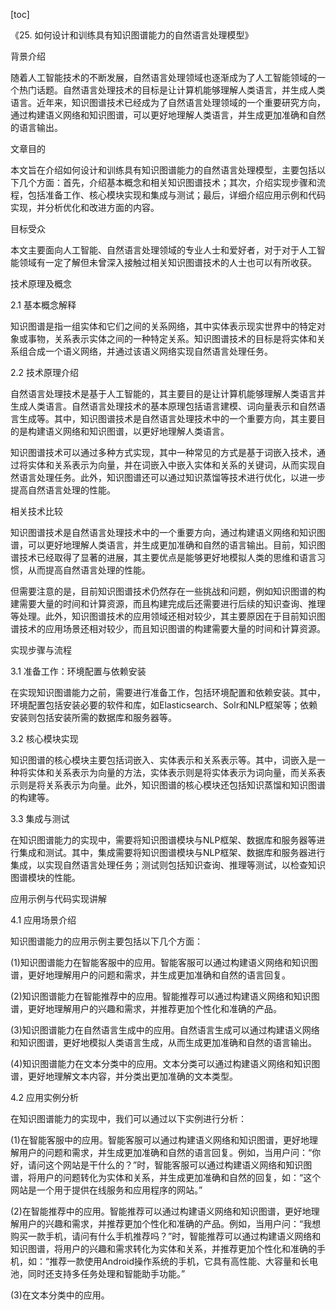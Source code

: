 
[toc]                    
                
                
《25. 如何设计和训练具有知识图谱能力的自然语言处理模型》

背景介绍

随着人工智能技术的不断发展，自然语言处理领域也逐渐成为了人工智能领域的一个热门话题。自然语言处理技术的目标是让计算机能够理解人类语言，并生成人类语言。近年来，知识图谱技术已经成为了自然语言处理领域的一个重要研究方向，通过构建语义网络和知识图谱，可以更好地理解人类语言，并生成更加准确和自然的语言输出。

文章目的

本文旨在介绍如何设计和训练具有知识图谱能力的自然语言处理模型，主要包括以下几个方面：首先，介绍基本概念和相关知识图谱技术；其次，介绍实现步骤和流程，包括准备工作、核心模块实现和集成与测试；最后，详细介绍应用示例和代码实现，并分析优化和改进方面的内容。

目标受众

本文主要面向人工智能、自然语言处理领域的专业人士和爱好者，对于对于人工智能领域有一定了解但未曾深入接触过相关知识图谱技术的人士也可以有所收获。

技术原理及概念

2.1 基本概念解释

知识图谱是指一组实体和它们之间的关系网络，其中实体表示现实世界中的特定对象或事物，关系表示实体之间的一种特定关系。知识图谱技术的目标是将实体和关系组合成一个语义网络，并通过该语义网络实现自然语言处理任务。

2.2 技术原理介绍

自然语言处理技术是基于人工智能的，其主要目的是让计算机能够理解人类语言并生成人类语言。自然语言处理技术的基本原理包括语言建模、词向量表示和自然语言生成等。其中，知识图谱技术是自然语言处理技术中的一个重要方向，其主要目的是构建语义网络和知识图谱，以更好地理解人类语言。

知识图谱技术可以通过多种方式实现，其中一种常见的方式是基于词嵌入技术，通过将实体和关系表示为向量，并在词嵌入中嵌入实体和关系的关键词，从而实现自然语言处理任务。此外，知识图谱还可以通过知识蒸馏等技术进行优化，以进一步提高自然语言处理的性能。

相关技术比较

知识图谱技术是自然语言处理技术中的一个重要方向，通过构建语义网络和知识图谱，可以更好地理解人类语言，并生成更加准确和自然的语言输出。目前，知识图谱技术已经取得了显著的进展，其主要优点是能够更好地模拟人类的思维和语言习惯，从而提高自然语言处理的性能。

但需要注意的是，目前知识图谱技术仍然存在一些挑战和问题，例如知识图谱的构建需要大量的时间和计算资源，而且构建完成后还需要进行后续的知识查询、推理等处理。此外，知识图谱技术的应用领域还相对较少，其主要原因在于目前知识图谱技术的应用场景还相对较少，而且知识图谱的构建需要大量的时间和计算资源。

实现步骤与流程

3.1 准备工作：环境配置与依赖安装

在实现知识图谱能力之前，需要进行准备工作，包括环境配置和依赖安装。其中，环境配置包括安装必要的软件和库，如Elasticsearch、Solr和NLP框架等；依赖安装则包括安装所需的数据库和服务器等。

3.2 核心模块实现

知识图谱的核心模块主要包括词嵌入、实体表示和关系表示等。其中，词嵌入是一种将实体和关系表示为向量的方法，实体表示则是将实体表示为词向量，而关系表示则是将关系表示为向量。此外，知识图谱的核心模块还包括知识蒸馏和知识图谱的构建等。

3.3 集成与测试

在知识图谱能力的实现中，需要将知识图谱模块与NLP框架、数据库和服务器等进行集成和测试。其中，集成需要将知识图谱模块与NLP框架、数据库和服务器进行集成，以实现自然语言处理任务；测试则包括知识查询、推理等测试，以检查知识图谱模块的性能。

应用示例与代码实现讲解

4.1 应用场景介绍

知识图谱能力的应用示例主要包括以下几个方面：

(1)知识图谱能力在智能客服中的应用。智能客服可以通过构建语义网络和知识图谱，更好地理解用户的问题和需求，并生成更加准确和自然的语言回复。

(2)知识图谱能力在智能推荐中的应用。智能推荐可以通过构建语义网络和知识图谱，更好地理解用户的兴趣和需求，并推荐更加个性化和准确的产品。

(3)知识图谱能力在自然语言生成中的应用。自然语言生成可以通过构建语义网络和知识图谱，更好地模拟人类语言生成，从而生成更加准确和自然的语言输出。

(4)知识图谱能力在文本分类中的应用。文本分类可以通过构建语义网络和知识图谱，更好地理解文本内容，并分类出更加准确的文本类型。

4.2 应用实例分析

在知识图谱能力的实现中，我们可以通过以下实例进行分析：

(1)在智能客服中的应用。智能客服可以通过构建语义网络和知识图谱，更好地理解用户的问题和需求，并生成更加准确和自然的语言回复。例如，当用户问：“你好，请问这个网站是干什么的？”时，智能客服可以通过构建语义网络和知识图谱，将用户的问题转化为实体和关系，并生成更加准确和自然的回复，如：“这个网站是一个用于提供在线服务和应用程序的网站。”

(2)在智能推荐中的应用。智能推荐可以通过构建语义网络和知识图谱，更好地理解用户的兴趣和需求，并推荐更加个性化和准确的产品。例如，当用户问：“我想购买一款手机，请问有什么手机推荐吗？”时，智能推荐可以通过构建语义网络和知识图谱，将用户的兴趣和需求转化为实体和关系，并推荐更加个性化和准确的手机，如：“推荐一款使用Android操作系统的手机，它具有高性能、大容量和长电池，同时还支持多任务处理和智能助手功能。”

(3)在文本分类中的应用。

